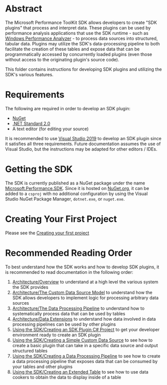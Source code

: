 # Abstract
The Microsoft Performance ToolKit SDK allows developers to create "SDK plugins" that process and interpret data. 
These plugins can be used by performance analysis applications that use the SDK runtime - such as [Windows Performance Analyzer](https://docs.microsoft.com/en-us/windows-hardware/test/wpt/windows-performance-analyzer) - to process data sources into structured, tabular data. Plugins may utilize the SDK's data-processing pipeline to both facilitate the creation of these tables and expose data that can be programmatically accessed by concurrently loaded plugins (even those without access to the originating plugin's source code).

This folder contains instructions for developing SDK plugins and utilizing the SDK's various features.

# Requirements
The following are required in order to develop an SDK plugin:
* [NuGet](https://www.nuget.org/downloads)
* [.NET Standard 2.0](https://dotnet.microsoft.com/download/visual-studio-sdks)
* A text editor (for editing your source)

It is recommended to use [Visual Studio 2019](https://visualstudio.microsoft.com/downloads/) to develop an SDK plugin since it satisfies all three requirements. Future documentation assumes the use of Visual Studio, but the instructions may be adapted for other editors / IDEs.

# Getting the SDK
The SDK is currently published as a NuGet package under the name [Microsoft.Performance.SDK](https://www.nuget.org/packages/Microsoft.Performance.SDK/). 
Since it is hosted on [NuGet.org](https://www.nuget.org/), it can be added to a `csproj` with no additional configuration by using 
the Visual Studio NuGet Package Manager, `dotnet.exe`, or `nuget.exe`.

# Creating Your First Project
Please see the [Creating your first project](Using-the-SDK/Creating-your-project.md)

# Recommended Reading Order
To best understand how the SDK works and how to develop SDK plugins, it is recommended to read documentation in the following order:
1) [Architecture/Overview](./Architecture/Overview.md) to understand at a high level the various system the SDK provides
2) [Architecture/The Custom Data Source Model](./Architecture/The-Custom-Data-Source-Model.md) to understand how the SDK allows developers to implement 
logic for processing arbitrary data sources
3) [Architecture/The Data Processing Pipeline](./Architecture/The-Data-Processing-Pipeline.md) to understand how to systematically process data that 
can be used by tables
4) [Architecture/Data Extensions](./Architecture/Data-Extensions.md) to understand how data involved in data processing pipelines can be used by 
other plugins
5) [Using the SDK/Creating an SDK Plugin C# Project](Using-the-SDK/Creating-your-project.md) to get your developer environment ready to create an SDK plugin
6) [Using the SDK/Creating a Simple Custom Data Source](Using-the-SDK/Creating-a-simple-custom-data-source.md) to see how to create a basic plugin that can 
take in a specific data source and output structured tables
7) [Using the SDK/Creating a Data Processing Pipeline](Using-the-SDK/Creating-a-pipeline.md) to see how to create a data processing pipeline that 
exposes data that can be consumed by your tables and other plugins
8) [Using the SDK/Creating an Extended Table](Using-the-SDK/Creating-an-extended-table.md) to see how to use data cookers to obtain the data to display 
inside of a table